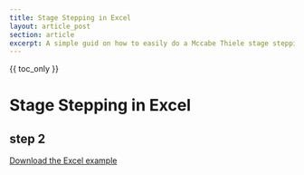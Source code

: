 ```yaml
---
title: Stage Stepping in Excel 
layout: article_post
section: article
excerpt: A simple guid on how to easily do a Mccabe Thiele stage steppin in Excel. 
---
```



{{  toc_only }}


# Stage Stepping in Excel 

## step 2 


<a download="Numerical_stage_stepping.xlsx" href="/assets/misc/Numerical_stage_stepping.xlsx" title="ImageName">
Download the Excel example
</a>